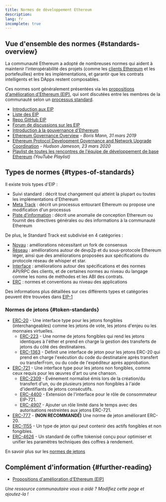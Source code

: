 ```yaml
---
title: Normes de développement Ethereum
description:
lang: fr
incomplete: true
---
```


## Vue d'ensemble des normes {#standards-overview}

La communauté Ethereum a adopté de nombreuses normes qui aident à maintenir l'interopérabilité des projets (comme les [clients Ethereum](/developers/docs/nodes-and-clients/) et les portefeuilles) entre les implémentations, et garantir que les contrats intelligents et les DApps restent composables.

Ces normes sont généralement présentées via les [propositions d'amélioration d'Ethereum (EIP)](/eips/), qui sont discutées entre les membres de la communauté selon un [processus standard](https://eips.ethereum.org/EIPS/eip-1).

- [Introduction aux EIP](/eips/)
- [Liste des EIP](https://eips.ethereum.org/)
- [Repo GitHub EIP](https://github.com/ethereum/EIPs)
- [Forum de discussions sur les EIP](https://ethereum-magicians.org/c/eips)
- [Introduction à la gouvernance d'Ethereum](/governance/)
- [Ethereum Governance Overview](https://web.archive.org/web/20201107234050/https://blog.bmannconsulting.com/ethereum-governance/) _- Boris Mann, 31 mars 2019_
- [Ethereum Protocol Development Governance and Network Upgrade Coordination](https://hudsonjameson.com/2020-03-23-ethereum-protocol-development-governance-and-network-upgrade-coordination/) _- Hudson Jameson, 23 mars 2020_
- [Playlist de toutes les rencontres de l'équipe de développement de base Ethereum](https://www.youtube.com/@EthereumProtocol) _(YouTube Playlist)_

## Types de normes {#types-of-standards}

Il existe trois types d'EIP :

- Suivi standard : décrit tout changement qui atteint la plupart ou toutes les implémentations d'Ethereum
- [Meta Track](https://eips.ethereum.org/meta) : décrit un processus entourant Ethereum ou propose une modification d'un processus
- [Piste d'information](https://eips.ethereum.org/informational) : décrit une anomalie de conception Ethereum ou fournit des directives générales ou des informations à la communauté Ethereum

De plus, le Standard Track est subdivisé en 4 catégories :

- [Noyau](https://eips.ethereum.org/core) : améliorations nécessitant un fork de consensus
- [Réseau](https://eips.ethereum.org/networking) : améliorations autour de devp2p et du sous-protocole Ethereum léger, ainsi que des améliorations proposées aux spécifications du protocole réseau de whisper et star.
- [Interface](https://eips.ethereum.org/interface) : améliorations autour des spécifications et des normes API/RPC des clients, et de certaines normes au niveau du langage comme les noms de méthodes et les ABI des contrats.
- [ERC](https://eips.ethereum.org/erc) : normes et conventions au niveau des applications

Des informations plus détaillées sur ces différents types et catégories peuvent être trouvées dans [EIP-1](https://eips.ethereum.org/EIPS/eip-1#eip-types)

### Normes de jetons {#token-standards}

- [ERC-20](/developers/docs/standards/tokens/erc-20/) - Une interface type pour les jetons fongibles (interchangeables) comme les jetons de vote, les jetons d'enjeu ou les monnaies virtuelles.
  - [ERC-223](/developers/docs/standards/tokens/erc-223/) - Une norme de jetons fongibles qui rend les jetons identiques à l'éther et prend en charge la gestion des transferts de jetons du côté des destinataires.
  - [ERC-1363](https://eips.ethereum.org/EIPS/eip-1363) - Définit une interface de jeton pour les jetons ERC-20 qui prend en charge l'exécution du code du destinataire après transfert ou transferFrom, ou du code de l'expéditeur après approbation.
- [ERC-721](/developers/docs/standards/tokens/erc-721/) - Une interface type pour les jetons non fongibles, comme ceux requis pour les œuvres d'art ou une chanson.
  - [ERC-2309](https://eips.ethereum.org/EIPS/eip-2309) - Événement normalisé émis lors de la création/du transfert d'un, ou de plusieurs jetons non fongibles à l'aide d'identifiants de jetons consécutifs.
  - [ERC-4400](https://eips.ethereum.org/EIPS/eip-4400) - Extension de l'interface pour le rôle de consommateur EIP-721.
  - [ERC-4907](https://eips.ethereum.org/EIPS/eip-4907) - Ajouter un rôle limité dans le temps avec des autorisations restreintes aux jetons ERC-721.
- [ERC-777](/developers/docs/standards/tokens/erc-777/) - **(NON RECOMMANDÉ)** Une norme de jeton améliorant ERC-20.
- [ERC-1155](/developers/docs/standards/tokens/erc-1155/) - Un type de jeton qui peut contenir des actifs fongibles et non fongibles.
- [ERC-4626](/developers/docs/standards/tokens/erc-4626/) - Un standard de coffre tokenisé conçu pour optimiser et unifier les paramètres techniques des coffres à rendement.

En savoir plus sur les [normes de jetons](/developers/docs/standards/tokens/)

## Complément d'information {#further-reading}

- [Propositions d'amélioration d'Ethereum (EIP)](/eips/)

_Une ressource communautaire vous a aidé ? Modifiez cette page et ajoutez-la !_
